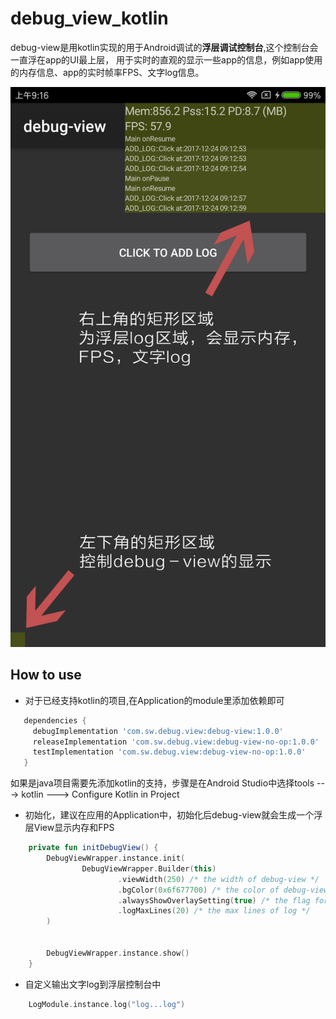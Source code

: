 # debug_view_kotlin
debug-view是用kotlin实现的用于Android调试的**浮层调试控制台**,这个控制台会一直浮在app的UI最上层，
用于实时的直观的显示一些app的信息，例如app使用的内存信息、app的实时帧率FPS、文字log信息。

![debug_view](imgs/example_debug_view.png)

How to use
----------
- 对于已经支持kotlin的项目,在Application的module里添加依赖即可
```groovy
   dependencies {
     debugImplementation 'com.sw.debug.view:debug-view:1.0.0'
     releaseImplementation 'com.sw.debug.view:debug-view-no-op:1.0.0'
     testImplementation 'com.sw.debug.view:debug-view-no-op:1.0.0'
   }
```
如果是java项目需要先添加kotlin的支持，步骤是在Android Studio中选择tools ---> kotlin ---> Configure Kotlin in Project

- 初始化，建议在应用的Application中，初始化后debug-view就会生成一个浮层View显示内存和FPS
```kotlin
    private fun initDebugView() {
        DebugViewWrapper.instance.init(
                DebugViewWrapper.Builder(this)
                        .viewWidth(250) /* the width of debug-view */
                        .bgColor(0x6f677700) /* the color of debug-view */
                        .alwaysShowOverlaySetting(true) /* the flag for always showing Overlay Setting */
                        .logMaxLines(20) /* the max lines of log */
        )


        DebugViewWrapper.instance.show()
    }
```

- 自定义输出文字log到浮层控制台中
```kotlin
    LogModule.instance.log("log...log")
```




